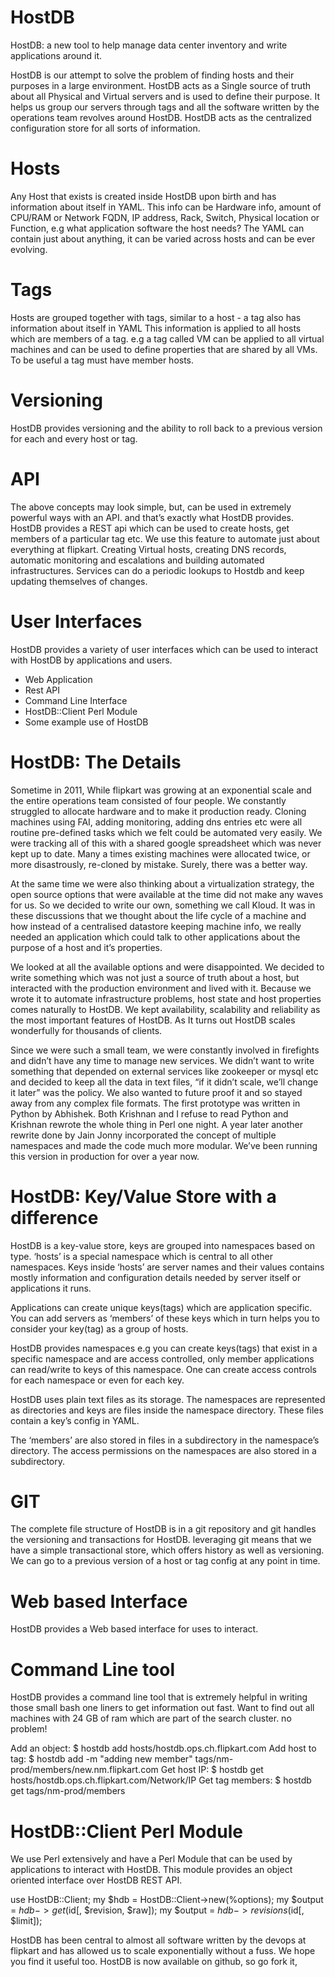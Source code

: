 
HostDB
======

HostDB: a new tool to help manage data center inventory and write applications around it. 

HostDB is our attempt to solve the problem of finding hosts and their purposes in a large environment. HostDB acts as a Single source of truth about all Physical and Virtual servers and is used to define their purpose. It helps us group our servers through tags and all the software written by the operations team revolves around HostDB. HostDB acts as the centralized configuration store for all sorts of information.

Hosts
======

Any Host that exists is created inside HostDB upon birth and has information about itself in YAML. This info can be Hardware info, amount of CPU/RAM or Network FQDN, IP address, Rack, Switch, Physical location or Function, e.g what application software the host needs? The YAML can contain just about anything, it can be varied across hosts and can be ever evolving.

Tags
====

Hosts are grouped together with tags, similar to a host - a tag also has information about itself in YAML This information is applied to all hosts which are members of a tag. e.g a tag called VM can be applied to all virtual machines and can be used to define properties that are shared by all VMs. To be useful a tag must have member hosts.

Versioning
==========

HostDB provides versioning and the ability to roll back to a previous version for each and every host or tag.

API
===

The above concepts may look simple, but, can be used in extremely powerful ways with an API. and that’s exactly what HostDB provides. HostDB provides a REST api which can be used to create hosts, get members of a particular tag etc. We use this feature to automate just about everything at flipkart. Creating Virtual hosts, creating DNS records, automatic monitoring and escalations and building automated infrastructures. Services can do a periodic lookups to Hostdb and keep updating themselves of changes.



User Interfaces
===============

HostDB provides a variety of user interfaces which can be used to interact with HostDB by applications and users.

* Web Application
* Rest API
* Command Line Interface
* HostDB::Client Perl Module
* Some example use of HostDB


HostDB: The Details
===================

Sometime in 2011, While flipkart was growing at an exponential scale and the entire operations team consisted of four people. We constantly struggled to allocate hardware and to make it production ready. Cloning machines using FAI, adding monitoring, adding dns entries etc were all routine pre-defined tasks which we felt could be automated very easily. We were tracking all of this with a shared google spreadsheet which was never kept up to date. Many a times existing machines were allocated twice, or more disastrously,  re-cloned by mistake. Surely, there was a better way.

At the same time we were also thinking about a virtualization strategy, the open source options that were available at the time did not make any waves for us. So we decided to write our own, something we call Kloud. It was in these discussions that we thought about the life cycle of a machine and how instead of a centralised datastore keeping machine info, we really needed an application which could talk to other applications about the purpose of a host and it’s properties.

We looked at all the available options and were disappointed. We decided to write something which was not just a source of truth about a host, but interacted with the production environment and lived with it. Because we wrote it to automate infrastructure problems, host state and host properties comes naturally to HostDB. We kept availability, scalability and reliability as the most important features of HostDB. As It turns out HostDB scales wonderfully for thousands of clients.

Since we were such a small team, we were constantly involved in firefights and didn’t have any time to manage new services. We didn’t want to write something that depended on external services like zookeeper or mysql etc and decided to keep all the data in text files, “if it didn’t scale, we’ll change it later” was the policy.  We also wanted to future proof it and so stayed away from any complex file formats. The first prototype was written in Python by Abhishek. Both Krishnan and I refuse to read Python and Krishnan rewrote the whole thing in Perl one night. A year later another rewrite done by Jain Jonny incorporated the concept of multiple namespaces and made the code much more modular. We’ve been running this version in production for over a year now.



HostDB: Key/Value Store with a difference
=========================================



HostDB is a key-value store, keys are grouped into namespaces based on type. ‘hosts’ is a special namespace which is central to all other namespaces. Keys inside ‘hosts’ are server names and their values contains mostly information and configuration details needed by server itself or applications it runs.

Applications can create unique keys(tags) which are application specific. You can add servers as ‘members’ of these keys which in turn helps you to consider your key(tag) as a group of hosts.

HostDB provides namespaces e.g you can create  keys(tags) that exist in a specific namespace and are access controlled, only member applications can read/write to keys of this namespace.  One can create access controls for each namespace or even for each key.

HostDB uses plain text files as its storage. The namespaces are represented as directories and keys are files inside the namespace directory. These files contain a key’s config in YAML.

The ‘members’ are also stored in files in a subdirectory in the namespace’s directory. The access permissions on the namespaces are also stored in a subdirectory.

GIT
====


The complete file structure of HostDB is in a git repository and git handles the versioning and transactions for HostDB. leveraging git means that we have a simple transactional store, which offers history as well as versioning. We can go to a previous version of a host or tag config at any point in time.

Web based Interface
===================

HostDB provides a Web based interface for uses to interact. 


Command Line tool
=================

HostDB provides a command line tool that is extremely helpful in writing those small bash one liners to get information out fast. Want to find out all machines with 24 GB of ram which are part of the search cluster. no problem!

Add an object:
$ hostdb add hosts/hostdb.ops.ch.flipkart.com
Add host to tag:
$ hostdb add -m "adding new member" tags/nm-prod/members/new.nm.flipkart.com
Get host IP: 
$ hostdb get hosts/hostdb.ops.ch.flipkart.com/Network/IP
Get tag members: 
$ hostdb get tags/nm-prod/members



HostDB::Client PerI Module
==========================

We use Perl extensively and have a Perl Module that can be used by applications to interact with HostDB.  This module provides an object oriented interface over HostDB REST API.

use HostDB::Client;
my $hdb = HostDB::Client->new(\%options);
my $output = $hdb->get($id[, $revision, $raw]);
my $output = $hdb->revisions($id[, $limit]);


HostDB has been central to almost all software written by the devops at flipkart and has allowed us to scale exponentially without a fuss. We hope you find it useful too. HostDB is now available on github, so go fork it,











